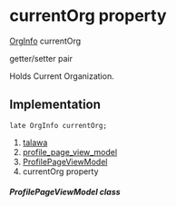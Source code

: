 
<div>

# currentOrg property

</div>


[OrgInfo](../../models_organization_org_info/OrgInfo-class.html)
currentOrg


getter/setter pair




Holds Current Organization.



## Implementation

``` language-dart
late OrgInfo currentOrg;
```







1.  [talawa](../../index.html)
2.  [profile_page_view_model](../../view_model_after_auth_view_models_profile_view_models_profile_page_view_model/)
3.  [ProfilePageViewModel](../../view_model_after_auth_view_models_profile_view_models_profile_page_view_model/ProfilePageViewModel-class.html)
4.  currentOrg property

##### ProfilePageViewModel class







